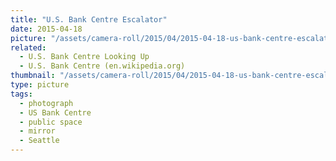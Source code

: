```yaml
---
title: "U.S. Bank Centre Escalator"
date: 2015-04-18
picture: "/assets/camera-roll/2015/04/2015-04-18-us-bank-centre-escalator/20150418_223250140_iOS.jpg"
related:
  - U.S. Bank Centre Looking Up
  - U.S. Bank Centre (en.wikipedia.org)
thumbnail: "/assets/camera-roll/2015/04/2015-04-18-us-bank-centre-escalator/20150418_223250140_iOS-thumbnail.jpg"
type: picture
tags:
  - photograph
  - US Bank Centre
  - public space
  - mirror
  - Seattle
---
```

